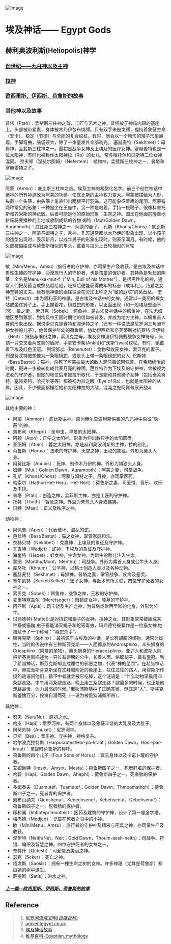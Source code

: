 ![Image](../../blog_imgs/egypt_bg.jpeg)

#  埃及神话—— Egypt Gods

## 赫利奥波利斯(**Heliopolis**)神学
### [创世纪——九柱神以及主神](Egypt_Gods_1-genesis.md)
###  [拉神](Egypt_Gods_2-ra.md)
### [欧西里斯、伊西斯、荷鲁斯的故事](Egypt_Gods_3-osiris.md)
### 其他神以及故事

普塔（Ptah）：孟斐斯三柱神之首，工匠与艺术之神。普塔放于神庙内殿的基座上。头部被带紧裹，身体被木乃伊包布绑缚。只有双手未被束缚，握持着象征生命（安卡），稳定（节德）与全能的复合权杖。有时，他会以一个畸形的矮子形象展现，手脚弯曲，脑袋硕大，除了一束童发外全部剃光。
塞赫麦特（Sekhmet）：母狮神，孟斐斯三柱神之一。最初是战争女神及上埃及的医疗女神。塞赫麦特也是一位太阳神，有时也被称作太阳神拉（Ra）的女儿，常与哈托尔和贝斯特二位女神混同。
奈夫顿（涅斐尔图姆）（Nefertem）：植物神，孟斐斯三柱神之一，普塔和塞赫麦特之子。

![Image](../../blog_imgs/egypt_path_sekhmet_nefertem.png)

阿蒙（Amon）：底比斯三柱神之首。埃及主神的希腊化名字。前三个创世神话中诸神的所有神迹改为阿蒙的功绩，使底比斯的主神权力变大。阿蒙被描绘为人形，头戴一个头箍，由头箍上笔直伸出两根平行羽饰。这可能象征着鹰的尾羽。阿蒙有两种常见的形象：一种是坐在王座中，另一种是站着，手持一根鞭子，很像科普托斯和齐米斯的神祇敏。后者可能是他的原始形象：生育之神。国王在他面前隆重地耕耘将要播种的土地或收割成熟的谷物
姆特（Mut/Golden Dawn，Auramooth）：底比斯三柱神之一，阿蒙的妻子。
孔斯（Khons/Chons）：底比斯三柱神之一，阿蒙与姆特之子，月神。孔苏通常都以木乃伊的形象出现，以小孩子的造型出现时，表示新月，以成年男子的形象出现时，则表示满月。有时候，他的头部被描绘成与荷鲁斯相似的隼头，戴着与拉头上日轮相似的月轮

![Image](../../blog_imgs/egypt_amon_mut_khonsu.png)

敏（Min/Menu，Amsu）:旅行者的守护神，亦司掌生产及收获。是古埃及神话中男性生殖的守护神，沙漠旅行人的守护者，也是孩童的保护者。其特色是勃起的阴茎，全名是Menu-ka-mut-f（"Min, Bull of his Mother"），是很男性化的神，通常人们把莴苣当成祭品献给他，吃掉后便能获得成年的标志（成年礼）。乃爱之女神奎特的丈夫。绘有他神像的画往往会在旁加上称之为“敏的庭院”的莴苣丛。
奎特（Qetesh）:本为叙利亚的神祇，是古埃及神话中的女神。通常以一美丽的裸女站或坐在狮子上，手上握着花，镜或蛇的形象，以正面出现（和一般埃及壁画不同），敏之妻。
索贝克（Sobek）：鳄鱼神。是古埃及神话中的鳄鱼神，在法尤姆地区受到尊崇，到埃及中王国时期他的信仰被普及，并成为地方主神。以鳄鱼首人身的形象出现。据说索贝克是赛特和涅伊特之子（还有一种说法是尼罗河三角洲守护女神的儿子），他曾保护年幼的荷鲁斯，协助伊西斯和奈芙蒂斯对抗赛特
涅伊特（Neit）：狩猎与编织之神，索贝克之母。埃及女神涅伊特佩戴战争女神符号，头顶一只交叉着两支箭的盾牌，手拿安卡架(Ankh)和“沃斯”(was)权杖。有时，她戴着下埃及红色王冠。
列涅努忒（Renenutet）：食物和收获女神，索贝克的妻子。列涅努忒特被想像为一条眼镜蛇，或是头上带一条眼镜蛇的女人.
巴斯特（Bast/Bastet）：猫神，杀死了阿蒙拉最大的敌人混沌毒蛇阿佩普。在希腊统治的时期，更进一步被转化成代表月亮的神明。芭丝特作为下埃及的守护神，曾被视为法老的守护者，但她的地位后来被拉所取代，于是她和其他狮子女神（包括泰芙努特，塞赫麦特，哈托尔等等）都被视为拉之眼（Eye of Ra），也就是太阳神的从属。因此，不少壁画都描绘她和太阳神拉的大敌，混沌之蛇阿佩普展开战斗

![Image](../../blog_imgs/egypt_animals_gods.png)

其他主要的神：
- 阿蒙（Ammon）：底比斯主神。原为赫尔莫波利斯供奉的八元神中象征“隐蔽”的神。
- 凯布利（Khepri）：圣甲虫，早晨的太阳神。
- 阿顿（Aton）：正午之太阳神。形象为伸出数只手的太阳圆盘。
- 亚图姆（Atum）：暮之太阳神，亦是赫利奥波利斯的主神，拉的别名。
- 荷鲁斯（Horus）：法老的守护神、天空之神，王权的象征。外形为鹰头人身。
- 阿努比斯（Anubis）：死神、制作木乃伊的神。外形为胡狼头人身。
- 姆特（Mut；Golden Dawn，Auramooth）：阿蒙之妻，司掌战争。
- 孔斯（Khons/Chons）：阿蒙与姆特之子，月神，亦司掌医药。
- 哈索尔（Hathor/Het-Heru，Het-Hert）：荷鲁斯之妻，司爱情、音乐、欢乐及丰饶。
- 普塔（Ptah）：创造之神，孟菲斯主神，亦是工匠的守护神。
- 托特（Thoth）：智慧之神。外型为朱鹭头人身或狒狒。
- 玛特（Maat）：正义及秩序之神。

动物神：
- 阿佩普（Apep）：代表破坏、混乱的蛇。
- 芭丝特（Bast/Bastet）：猫之女神，掌管家庭和乐。
- 奈赫贝特（Nekhbet）：秃鹰神，上埃及的象征及守护神。
- 瓦吉特（Wadjet）：蛇神，下埃及的象征及守护神。
- 海奎特（Heqet）：蛙女神，生命女神，为新生的胎儿注入生命。
- 蒙图（Monthu/Mont，Menthu）：司战争。外形为鹰首人身或公牛头人身。
- 库努牡（Khnum）：公羊神，以黏土创造人类以及各种动物。
- 塞赫麦特（Sekhmet）：母狮神，普塔之妻，掌管战争、疾病及恶灵。
- 塞尔凯特（Serket/Selket）：蝎子女神，与医术有所关联，四位守护死者的女神之一。
- 索贝克（Sobek）：鳄鱼神，战争之神，王权的守护神。
- 麦里特塞盖尔（Meretseger）：眼镜蛇女神，陵墓的守护神。
- 阿匹斯（Apis）：司丰饶及生产之神，为普塔或欧西里斯的化身，外形为公牛。
- 玛弗德特( Maftet):是对抗蛇和蝎子的女神，拉神之女，其形象常常被画成某种猫或猫鼬.由于猫能消灭蝎子和蛇等毒虫，玛弗德特被看作是一位猫女神.她被赋予了一个称号：“毒蛇杀手”。
- 斯芬克斯（Sphinx）：最初源于古埃及的神话，是长有翅膀的怪物，通常为雄性，当时的传说中有三种斯芬克斯——人面狮身的Androsphinx、羊头狮身的Criosphinx（阿曼的圣物）、鹰头狮身的Hieracosphinx。亚述人和波斯人则把斯芬克斯描述为一只长有翅膀的公牛，长着人面、络腮胡子，戴有皇冠。到了希腊神话，斯芬克斯却变成雌性的邪恶之物，代表“神的惩罚”。在希腊神话中，赫拉派斯芬克斯坐在忒拜城附近的悬崖上，拦住过往的路人，用缪斯所传授的谜语问他们，猜不中者就会被它吃掉，这个谜语是：“什么动物早晨用四条腿走路，中午用两条腿走路，晚上用三条腿走路？腿最多的时候，也正是他走路最慢，体力最弱的时候。”俄狄浦斯猜中了正确答案，谜底是“人”。斯芬克斯羞愧万分，投海自溺而死（一说为被俄狄浦斯所杀）。

其他神：
- 努恩（Nun/Nu）：原初之水。
- 哈皮（Hapi）：尼罗河神，有两个身体以及象征丰饶的大乳房及大肚子。
- 阿努凯特（Anuket）：尼罗河神。
- 贝斯（Bes）：音乐神、守护神，神格复杂。
- 哈尔波克拉特斯（Harpocrates/Hor-pa-kraat；Golden Dawn，Hoor-par-kraat）：孩提时荷鲁斯的称呼。
- 荷鲁斯的四个儿子（Four Sons of Horus）：冥王身体以及卡诺卜罐的守护者。
- 艾姆谢特（Imset，Amset，Mesta）：荷鲁斯四子之一，死者肝脏的保护者。
- 哈碧（Hapi，Golden Dawn，Ahephi）：荷鲁斯四子之一，死者肺的保护者。
- 多姆泰夫（Duamutef，Tuamutef；Golden Dawn，Thmoomathph）：荷鲁斯四子之一，死者胃的保护者。
- 凯布山纳夫（Qebshenuf，Kebechsenef，Kebehsenuf，Qebehsenuf）：荷鲁斯四子之一，死者肠的保护者。
- 印和阗（Imhotep/Imouthis）：医药及建筑的守护神，设计了第一座金字塔。
- 梅杰德（Medjed）：记载在死者之书中的小神。
- 敏（Min/Menu，Amsu）：旅行者的守护神及精液与阳具之神，亦司掌生产及收获。
- 涅伊特（Neith/Net，Neit；Gold Dawn，Thoum-aesh-neith）：司战争、狩猎、编织及智慧之神，四位守护死者的女神之一。
- 奎特什（Qetesh）：司爱情及美丽之神。
- 瑟克（Seker）：死亡之神。
- 绍席斯（Saosis）：拥有一棵生命之树的女神。许多神祇（尤其是荷鲁斯）都由她的树中诞生。
- 萨提斯（Satis）：洪水之神。

##### [ 上一篇--欧西里斯、伊西斯、荷鲁斯的故事](Egypt_Gods_3-osiris.md)

## Reference
> 1. [尼罗河流域文明(*百度百科*)](https://baike.baidu.com/item/%E5%8F%A4%E5%9F%83%E5%8F%8A%E6%96%87%E6%98%8E/744297?fromtitle=%E5%B0%BC%E7%BD%97%E6%B2%B3%E6%B5%81%E5%9F%9F%E6%96%87%E6%98%8E&fromid=3246788)
> 2. [ancientegypt.co.uk](http://www.ancientegypt.co.uk/gods/story/main.html)
> 3. [埃及神话故事](http://www.shenhuagushi.net/aijishenhua/list_52.html)
> 4. [维基百科-Egyptian_mythology](https://en.wikipedia.org/wiki/Egyptian_mythology)
